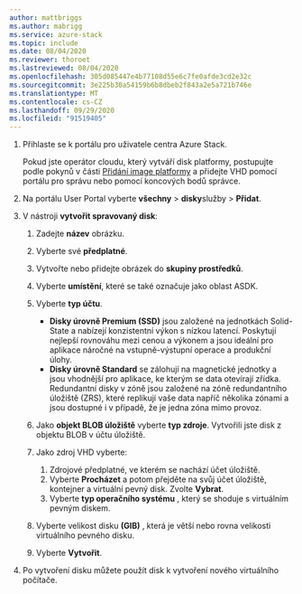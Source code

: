 ```yaml
---
author: mattbriggs
ms.author: mabrigg
ms.service: azure-stack
ms.topic: include
ms.date: 08/04/2020
ms.reviewer: thoroet
ms.lastreviewed: 08/04/2020
ms.openlocfilehash: 305d085447e4b77108d55e6c7fe0afde3cd2e32c
ms.sourcegitcommit: 3e225b30a54159b6b8dbeb2f843a2e5a721b746e
ms.translationtype: MT
ms.contentlocale: cs-CZ
ms.lasthandoff: 09/29/2020
ms.locfileid: "91519405"
---
```

1. Přihlaste se k portálu pro uživatele centra Azure Stack.

    Pokud jste operátor cloudu, který vytváří disk platformy, postupujte podle pokynů v části [Přidání image platformy](/azure-stack/operator/azure-stack-add-vm-image#add-a-platform-image) a přidejte VHD pomocí portálu pro správu nebo pomocí koncových bodů správce.

2. Na portálu User Portal vyberte **všechny**  >  **disky**služby  >  **Přidat**.

3. V nástroji **vytvořit spravovaný disk**:

    1. Zadejte **název** obrázku.
    2. Vyberte své **předplatné**.
    3. Vytvořte nebo přidejte obrázek do **skupiny prostředků**.
    4. Vyberte **umístění**, které se také označuje jako oblast ASDK.
    5. Vyberte **typ účtu**.
        - **Disky úrovně Premium (SSD)** jsou založené na jednotkách Solid-State a nabízejí konzistentní výkon s nízkou latencí. Poskytují nejlepší rovnováhu mezi cenou a výkonem a jsou ideální pro aplikace náročné na vstupně-výstupní operace a produkční úlohy.  
        - **Disky úrovně Standard** se zálohují na magnetické jednotky a jsou vhodnější pro aplikace, ke kterým se data otevírají zřídka. Redundantní disky v zóně jsou založené na zóně redundantního úložiště (ZRS), které replikují vaše data napříč několika zónami a jsou dostupné i v případě, že je jedna zóna mimo provoz.

    6. Jako **objekt BLOB úložiště** vyberte **typ zdroje**. Vytvořili jste disk z objektu BLOB v účtu úložiště.
    7. Jako zdroj VHD vyberte:
        1. Zdrojové předplatné, ve kterém se nachází účet úložiště.
        1. Vyberte **Procházet** a potom přejděte na svůj účet úložiště, kontejner a virtuální pevný disk. Zvolte **Vybrat**.
        1. Vyberte **typ operačního systému** , který se shoduje s virtuálním pevným diskem.
    8. Vyberte velikost disku **(GIB)** , která je větší nebo rovna velikosti virtuálního pevného disku.
    9. Vyberte **Vytvořit**.

4. Po vytvoření disku můžete použít disk k vytvoření nového virtuálního počítače.
